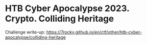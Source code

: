 # HTB Cyber Apocalypse 2023. Crypto. Colliding Heritage

Challenge write-up: https://7rocky.github.io/en/ctf/other/htb-cyber-apocalypse/colliding-heritage
